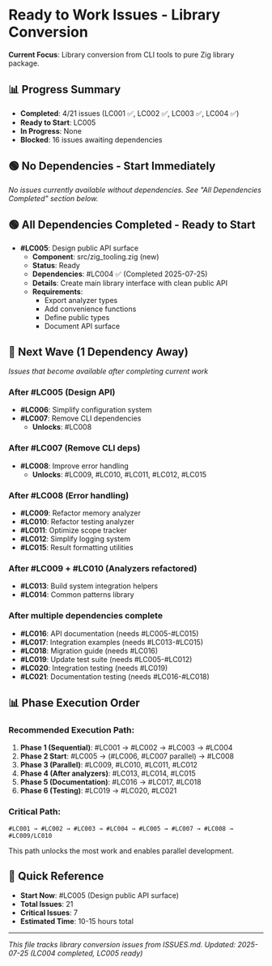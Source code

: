 # Ready to Work Issues - Library Conversion

**Current Focus**: Library conversion from CLI tools to pure Zig library package.

## 📊 Progress Summary
- **Completed**: 4/21 issues (LC001 ✅, LC002 ✅, LC003 ✅, LC004 ✅)
- **Ready to Start**: LC005
- **In Progress**: None
- **Blocked**: 16 issues awaiting dependencies

## 🟢 No Dependencies - Start Immediately

*No issues currently available without dependencies. See "All Dependencies Completed" section below.*

## 🟢 All Dependencies Completed - Ready to Start

- **#LC005**: Design public API surface
  - **Component**: src/zig_tooling.zig (new)
  - **Status**: Ready
  - **Dependencies**: #LC004 ✅ (Completed 2025-07-25)
  - **Details**: Create main library interface with clean public API
  - **Requirements**:
    - Export analyzer types
    - Add convenience functions
    - Define public types
    - Document API surface

## 🔄 Next Wave (1 Dependency Away)

*Issues that become available after completing current work*



### After #LC005 (Design API)
- **#LC006**: Simplify configuration system
- **#LC007**: Remove CLI dependencies
  - **Unlocks**: #LC008

### After #LC007 (Remove CLI deps)
- **#LC008**: Improve error handling
  - **Unlocks**: #LC009, #LC010, #LC011, #LC012, #LC015

### After #LC008 (Error handling)
- **#LC009**: Refactor memory analyzer
- **#LC010**: Refactor testing analyzer
- **#LC011**: Optimize scope tracker
- **#LC012**: Simplify logging system
- **#LC015**: Result formatting utilities

### After #LC009 + #LC010 (Analyzers refactored)
- **#LC013**: Build system integration helpers
- **#LC014**: Common patterns library

### After multiple dependencies complete
- **#LC016**: API documentation (needs #LC005-#LC015)
- **#LC017**: Integration examples (needs #LC013-#LC015)
- **#LC018**: Migration guide (needs #LC016)
- **#LC019**: Update test suite (needs #LC005-#LC012)
- **#LC020**: Integration testing (needs #LC019)
- **#LC021**: Documentation testing (needs #LC016-#LC018)

## 📊 Phase Execution Order

### Recommended Execution Path:

1. **Phase 1 (Sequential)**: #LC001 → #LC002 → #LC003 → #LC004
2. **Phase 2 Start**: #LC005 → (#LC006, #LC007 parallel) → #LC008
3. **Phase 3 (Parallel)**: #LC009, #LC010, #LC011, #LC012
4. **Phase 4 (After analyzers)**: #LC013, #LC014, #LC015
5. **Phase 5 (Documentation)**: #LC016 → #LC017, #LC018
6. **Phase 6 (Testing)**: #LC019 → #LC020, #LC021

### Critical Path:
```
#LC001 → #LC002 → #LC003 → #LC004 → #LC005 → #LC007 → #LC008 → #LC009/LC010
```

This path unlocks the most work and enables parallel development.

## 🎯 Quick Reference

- **Start Now**: #LC005 (Design public API surface)
- **Total Issues**: 21
- **Critical Issues**: 7
- **Estimated Time**: 10-15 hours total

---

*This file tracks library conversion issues from ISSUES.md. Updated: 2025-07-25 (LC004 completed, LC005 ready)*